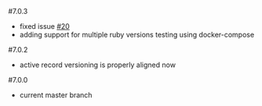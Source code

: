 #7.0.3
* fixed issue [#20](https://github.com/alekseyl/niceql/issues/20)
* adding support for multiple ruby versions testing using docker-compose

#7.0.2
* active record versioning is properly aligned now 

#7.0.0
* current master branch 